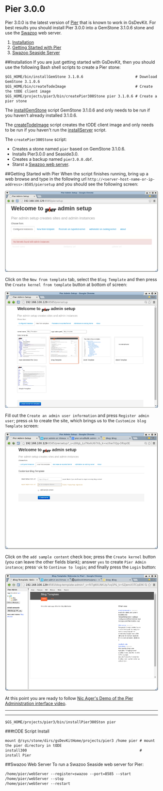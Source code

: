 # Pier 3.0.0

Pier 3.0.0 is the latest version of [Pier][1] that is known to work in GsDevKit.
For best results you should install Pier 3.0.0 into a GemStone 3.1.0.6 stone and use the [Swazoo][2] web server.

1. [Installation](#installation)
3. [Getting Started with Pier](#getting-started-with-pier)
2. [Swazoo Seaside Server](#swazoo-seaside-server)


##Installation
If you are just getting started with GsDevKit, then you should use the following Bash shell scripts to create a Pier stone:


```
$GS_HOME/bin/installGemStone 3.1.0.6                        # Download GemStone 3.1.0.6
$GS_HOME/bin/createTodeImage                                # Create the tODE client image
$GS_HOME/projects/pier3/bin/createPier300Stone pier 3.1.0.6 # Create a pier stone
```

The [installGemStone][8] script GemStone 3.1.0.6 and only needs to be run if you haven't already installed 3.1.0.6.

The [createTodeImage][9] script creates the tODE client image and only needs to be run if you haven't run the [installServer][10] script.

The `createPier300Stone` script:
- Creates a stone named `pier` based on GemStone 3.1.0.6.
- Installs Pier3.0.0 and Seaside3.0.
- Creates a backup named `pier3.0.0.dbf`.
- Starst a [Swazoo web server](#swazoo-web-server).

##Getting Started with Pier
When the script finishes running, bring up a web browse and type in the following url `http://<server-host-name-or-ip-address>:8585/piersetup` and you should see the following screen:

![pier admin setup][3]

Click on the `New from template` tab, select the `Blog Template` and then press the `Create kernel from template` button at bottom of screen:

![pier blog template][4]

Fill out the `Create an admin user information` and press `Register admin user`; press `ok` to create the site, which brings us to the `Customize blog Template` screen:

![pier customize blog template][7] 

Click on the `add sample content` check box; press the `Create kernel` button (you can leave the other fields blank); answer `yes` to create `Pier Admin instance`; press`'ok` to `Continue to login`; and finally press the `Login` button:

![pier blog template1][5]

At this point you are ready to follow [Nic Ager's Demo of the Pier Administration interface video][6].

---
---

```
$GS_HOME/projects/pier3/bin/installPier300Ston pier
```

###tODE Script Install

```
mount @/sys/stone/dirs/gsDevKitHome/projects/pier3 /home pier # mount the pier directory in tODE
install300                                                    # install Pier
```


##Swazoo Web Server
To run a Swazoo Seaside web server for Pier:

```
/home/pier/webServer --register=swazoo --port=8585 --start
/home/pier/webServer --stop
/home/pier/webServer --restart
```


[1]: http://www.piercms.com/
[2]: http://www.swazoo.org/
[3]: images/pier_admin_setup.png
[4]: images/pier_blog_template.png
[5]: images/pier_blog_template1.png
[6]: https://vimeo.com/32749535
[7]: images/pier_customize_blog_template.png
[8]: ../../bin/README.md#installGemStone
[9]: ../../bin/README.md#createTodeImage
[10]: ../../bin/README.md#installServer
